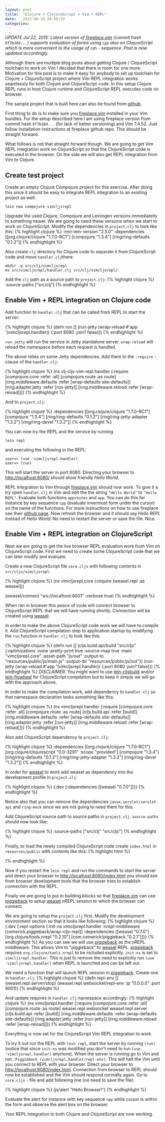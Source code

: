 ```yaml
---
layout: post
title:  "Clojure + ClojureScript + Vim + REPL"
date:   2015-06-10 20:50:19
categories: 
---
```


_UPDATE Jul 22, 2015: Latest version of [fireplace.vim][fireplace] (commit hash `9f7b184...`) supports evaluation of forms using `cpp` also on ClojureScript which is more convenient to the usage of `cq%` - sequence. Post is now updated accordingly._

Although there are multiple blog posts about getting Clojure / ClojureScript toolchain to work on Vim I decided that there is room for one more. Motivation for this post is to make it easy for anybody to set up toolchain for Clojure + ClojureScript project where Vim REPL integration works seamlessly for both Clojure and ClojureScript code. In this setup Clojure REPL runs in host Clojure runtime and ClojureScript REPL executes code on browser.

The sample project that is built here can also be found from [github][vimcljsrepl].

First thing to do is to make sure you [fireplace.vim][fireplace] installed in your Vim bundles. For the setup described here I am using fireplace version from commit hash `9f7b184...` (for lack of better versioning) and Vim 7.4.52. Just follow installation instructions at fireplace github repo. This should be straight forward.

What follows is not that straight forward though. We are going to get Vim REPL integration work on ClojureScript so that the ClojureScript code is executed in the browser. On the side we will also get REPL integration from Vim to Clojure.

Create test project
-------------------
Create an empty Clojure Compojure project for this exercise. After doing this once it should be easy to integrate REPL integration to an existing project as well:

`lein new compojure vimcljsrepl`

Upgrade the used Clojure, Compojure and Leiningen versions immediatelly to something newer. We are going to need these versions when we start to work on ClojureScript. Modify the dependencies in `project.clj` to look like this:
{% highlight clojure %}
:min-lein-version "2.5.0"
:dependencies [[org.clojure/clojure "1.7.0-RC1"]
               [compojure "1.3.4"]
               [ring/ring-defaults "0.1.2"]]
{% endhighlight %}

Also create `clj` directory for Clojure code to separate it from ClojureScript code and move `handler.clj`there:

    mkdir -p src/clj/vimcljsrepl
    mv src/vimcljsrepl/handler.clj src/clj/vimcljsrepl/

Add the `clj` path as a source path to `project.clj`:
{% highlight clojure %}
:source-paths ["src/clj"]
{% endhighlight %}

Enable Vim + REPL integration on Clojure code
---------------------------------------------
Add function to `handler.clj` that can be called from REPL to start the server:

{% highlight clojure %}
(defn run []
  (run-jetty (wrap-reload #'app '(vimcljsrepl.handler)) {:port 8080 :join? false}))
{% endhighlight %}

`run-jetty` will run the service in Jetty standalone server. `wrap-reload` will reload the namespace before each request is handled.

The above relies on some Jetty dependencies. Add them to the `:require` - clause of the `handler.clj`:

{% highlight clojure %}
(ns clj-cljs-vim-repl.handler
  (:require [compojure.core :refer :all]
            [compojure.route :as route]
            [ring.middleware.defaults :refer [wrap-defaults site-defaults]]
            [ring.adapter.jetty :refer [run-jetty]]
            [ring.middleware.reload :refer [wrap-reload]]))
{% endhighlight %}

And to `project.clj`:

{% highlight clojure %}
:dependencies [[org.clojure/clojure "1.7.0-RC1"]
               [compojure "1.3.4"]
               [ring/ring-defaults "0.1.2"]
               [ring/ring-jetty-adapter "1.3.2"]
               [ring/ring-devel "1.3.2"]]
{% endhighlight %}

You can now try the REPL and the service by running

`lein repl`

and executing the following in the REPL:

    user=> (use 'vimcljsrepl.handler)
    user=> (run)

This will start the server in port 8080. Directing your browser to [http://localhost:8080/][localhost] should show friendly  *Hello World*.

REPL integration to Vim through [fireplace.vim][fireplace] should now work. To give it a try open `handler.clj` in Vim and edit the the string `"Hello World"` to `"Hello REPL"`. Evaluate both functions `approutes` and `app`. You can do this for instance by key sequence `cpp` (evaluate innermost form under the cursor) on the name of the functions. For more instructions on how to use fireplace see their [github page][fireplace]. Now refresh the browser and it should say *Hello REPL* instead of *Hello World*. No need to restart the server or save the file. Nice. 

Enable Vim + REPL integration on ClojureScript
----------------------------------------------
Next we are going to get the live browser REPL evaluation work from Vim on ClojureScript code. First we need to create some ClojureScript code that we can later modify and evaluate.

Create a new ClojureScript file `core.cljs` with following contents in `src/cljs/vimcljsrepl`:

{% highlight clojure %}
(ns vimcljsrepl.core
  (:require [weasel.repl :as weasel]))

(weasel/connect "ws://localhost:9001" :verbose true)
{% endhighlight %}

When ran in browser this peace of code will connect browser to ClojureScript REPL that we will have running shortly. Connection will be created using [weasel][weasel].

In order to make the above ClojureScript code work we will have to compile it. Add ClojureScript compilation step to application startup by modifying the `run` function in `handler.clj` to look like this:

{% highlight clojure %}
(defn run []
  (cljs.build.api/build "src/cljs" {:optimizations :none
                                    :pretty-print true
                                    :source-map true
                                    :main "vimcljsrepl.core"
                                    :asset-path "js/out"
                                    :output-to "resources/public/js/main.js"
                                    :output-dir "resources/public/js/out"})
  (run-jetty (wrap-reload #'app '(vimcljsrepl.handler)) {:port 8080 :join? false}))
{% endhighlight %}
*DISCLAIMER:* You might want to use [lein-cljsbuild][lein-cljsbuild] and/or [lein-figwheel][lein-figwheel] for ClojureScript compilation but to keep it simple we will go with the approach above.

In order to make the compilation work, add dependency to `handler.clj` so that namespace declaration looks something like this:

{% highlight clojure %}
(ns vimcljsrepl.handler
  (:require [compojure.core :refer :all]
            [compojure.route :as route]
            [cljs.build.api :refer [build]]
            [ring.middleware.defaults :refer [wrap-defaults site-defaults]]
            [ring.adapter.jetty :refer [run-jetty]]
            [ring.middleware.reload :refer [wrap-reload]]))
{% endhighlight %}

Also add ClojureScript dependency to `project.clj`:

{% highlight clojure %}
:dependencies [[org.clojure/clojure "1.7.0-RC1"]
               [org.clojure/clojurescript "0.0-3291" :scope "provided"]
               [compojure "1.3.4"]
               [ring/ring-defaults "0.1.2"]
               [ring/ring-jetty-adapter "1.3.2"]
               [ring/ring-devel "1.3.2"]]
{% endhighlight %}

In order for [weasel][weasel] to work add weasel as dependency into the development profile in `project.clj`:

{% highlight clojure %}
{:dev {:dependencies [[weasel "0.7.0"]]}}
{% endhighlight %}

Notice also that you can remove the dependencies `javax.servlet/servlet-api` and `ring-mock` since we are not going to need them for this.

Add ClojureScript source path to source paths in `project.clj`. `source-paths` should now look like:

{% highlight clojure %}
:source-paths ["src/clj" "src/cljs"]
{% endhighlight %}

Finally, to load the newly compiled ClojureScript code create `index.html` in `resources/public` with contents like this:
{% highlight html %}
<html>
<head>
</head>
<body>
  <script type="application/javascript" src="js/main.js"></script>
</body>
</html>
{% endhighlight %}

Now if you restart the `lein repl` and run the commands to start the server and direct your browser to [http://localhost:8080/index.html][localhost-index] you should see from browser development tools that the browser tries to establish connection with the REPL.

Finally we are going to put in building blocks so that [fireplace.vim][fireplace] can use [piggieback][piggieback] to setup [weasel][weasel] nREPL session to which the browser can connect.

We are going to setup the `project.clj` first. Modify the development environment section so that it looks like following:
{% highlight clojure %}
{:dev {:repl-options {:init-ns vimcljsrepl.handler
                      :nrepl-middleware [cemerick.piggieback/wrap-cljs-repl]}
       :dependencies [[weasel "0.7.0"]
                      [org.clojure/tools.nrepl "0.2.10"]
                      [com.cemerick/piggieback "0.2.1"]]}}
{% endhighlight %}
As you can see we will use [piggieback][piggieback] as the nREPL middleware. This allows Vim to "piggieback" to [weasel][weasel] REPL. [piggieback][piggieback] requires `org.clojure/tools.nrepl` to be included explicitly. `init-ns` is set to `vimcljsrepl.handler`. This is just to remove the need to explicitly run `(use 'vimcljsrepl.handler)` when REPL is launched and can be left out.

We need a function that will launch REPL session in [piggieback][piggieback]. Create one in `handler.clj`:
{% highlight clojure %}
(defn repl-env []
  (weasel.repl.server/stop)
  (weasel.repl.websocket/repl-env :ip "0.0.0.0" :port 9001))
{% endhighlight %}

And update requires in `handler.clj` namespace accordingly:
{% highlight clojure %}
(ns vimcljsrepl.handler
  (:require [compojure.core :refer :all]
            [compojure.route :as route]
            weasel.repl.websocket
            weasel.repl.server
            [cljs.build.api :refer [build]]
            [ring.middleware.defaults :refer [wrap-defaults site-defaults]]
            [ring.adapter.jetty :refer [run-jetty]]
            [ring.middleware.reload :refer [wrap-reload]]))
{% endhighlight %}

Everything is now set for the ClojureScript Vim REPL integration to work.

To try it out run the REPL with `lein repl`, start the server by running `(run)` (notice that since `init-ns` was modified you don't need to run `(use 'vimcljsrepl.handler)` anymore). When the server is running go to Vim and run `:Piggieback (vimcljsrepl.handler/repl-env)`. This will halt the Vim until you connect to REPL with your browser. Direct your browser to [http://localhost:8080/index.html][localhost-index]. Connection from browser to REPL should now be established and the Vim should respond normally again. Go to `core.cljs` - file and add following line (no need to save the file):

{% highlight clojure %}
(js/alert "Hello Browser!")
{% endhighlight %}

Evaluate the alert for instance with key sequence `cpp` while cursor is within the form and observe the alert box on the browser.

Your REPL integration to both Clojure and ClojureScript are now working.

[fireplace]: https://github.com/tpope/vim-fireplace
[localhost]: http://localhost:8080/
[localhost-index]: http://localhost:8080/index.html
[weasel]:    https://github.com/tomjakubowski/weasel
[piggieback]: https://github.com/cemerick/piggieback
[lein-cljsbuild]: https://github.com/emezeske/lein-cljsbuild
[lein-figwheel]: https://github.com/bhauman/lein-figwheel
[vimcljsrepl]: https://github.com/uhef/vimcljsrepl
